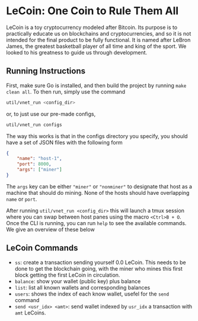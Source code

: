 # LeCoin: One Coin to Rule Them All

LeCoin is a toy cryptocurrency modeled after Bitcoin. Its purpose is to practically
educate us on blockchains and cryptocurrencies, and so it is not intended for the 
final product to be fully functional. It is named after LeBron James, the greatest
basketball player of all time and king of the sport. We looked to his greatness to 
guide us through development.

## Running Instructions

First, make sure Go is installed, and then build the project by running `make clean all`.
To then run, simply use the command

```bash
util/vnet_run <config_dir>
```

or, to just use our pre-made configs,

```bash
util/vnet_run configs
```

The way this works is that in the configs directory you specify, you should have a set of JSON files with the following form

```json
{
	"name": "host-1",
	"port": 8000,
	"args": ["miner"]
}

```

The `args` key can be either `"miner"` or `"nonminer"` to designate that host as a machine that should do mining.
None of the hosts should have overlapping `name` or `port`.

After running `util/vnet_run <config_dir>` this will launch a tmux session where you can swap between
host panes using the macro `<Ctrl>B + O`. Once the CLI is running, you can run `help` to see the available
commands. We give an overview of these below

## LeCoin Commands
- `ss`: create a transaction sending yourself 0.0 LeCoin. This needs to be done to get the blockchain going, with the miner who
mines this first block getting the first LeCoin in circulation.
- `balance`: show your wallet (public key) plus balance
- `list`: list all known wallets and corresponding balances
- `users`: shows the index of each know wallet, usefel for the `send` command
- `send <usr_idx> <amt>`: send wallet indexed by `usr_idx` a transaction with `amt` LeCoins.
